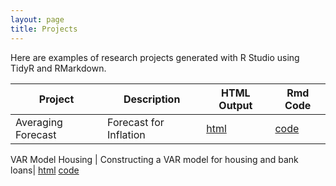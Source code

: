 ```yaml
---
layout: page
title: Projects
---
```


Here are examples of research projects generated with R Studio using TidyR and RMarkdown.

Project | Description | HTML Output | Rmd Code
--- | --- | --- | ---
Averaging Forecast | Forecast for Inflation | [html](https://kieranstewart-phillips.github.io/Upload_inflation/) | [code](https://github.com/KieranStewart-Phillips/Upload_inflation)

VAR Model Housing | Constructing a VAR model for housing and bank loans|
[html](https://github.com/KieranStewart-Phillips/VAR-Project/blob/main/index.html)
[code](https://github.com/KieranStewart-Phillips/VAR-Project/blob/main/index.Rmd)